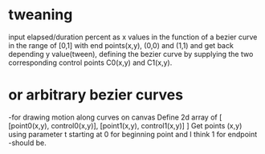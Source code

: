 # tweaning
input elapsed/duration percent as x values in the function of a bezier curve
in the range of [0,1] with end points(x,y), (0,0) and (1,1) and get back depending y value(tween),
defining the bezier curve by supplying the two corresponding control points C0(x,y) and C1(x,y).
# or arbitrary bezier curves
-for drawing motion along curves on canvas
Define 2d array of [ [point0(x,y), control0(x,y)], [point1(x,y), control1(x,y)] ]
Get points (x,y) using parameter t starting at 0 for beginning point and I think 1 for endpoint -should be.



